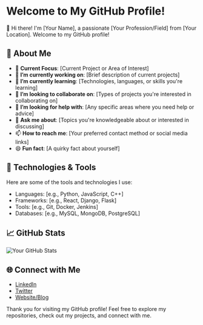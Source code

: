 # Welcome to My GitHub Profile!

👋 Hi there! I'm [Your Name], a passionate [Your Profession/Field] from [Your Location]. Welcome to my GitHub profile!

## 🚀 About Me

- 🌟 **Current Focus**: [Current Project or Area of Interest]
- 🔭 **I’m currently working on**: [Brief description of current projects]
- 🌱 **I’m currently learning**: [Technologies, languages, or skills you're learning]
- 👯 **I’m looking to collaborate on**: [Types of projects you're interested in collaborating on]
- 🤔 **I’m looking for help with**: [Any specific areas where you need help or advice]
- 💬 **Ask me about**: [Topics you're knowledgeable about or interested in discussing]
- 📫 **How to reach me**: [Your preferred contact method or social media links]
- 😄 **Fun fact**: [A quirky fact about yourself]

## 🔧 Technologies & Tools

Here are some of the tools and technologies I use:

- Languages: [e.g., Python, JavaScript, C++]
- Frameworks: [e.g., React, Django, Flask]
- Tools: [e.g., Git, Docker, Jenkins]
- Databases: [e.g., MySQL, MongoDB, PostgreSQL]

## 📈 GitHub Stats

![Your GitHub Stats](https://github-readme-stats.vercel.app/api?username=YourUsername&show_icons=true&hide_title=false&count_private=true&hide=prs&theme=radical)

## 🌐 Connect with Me

- [LinkedIn](https://www.linkedin.com/in/yourprofile)
- [Twitter](https://twitter.com/yourusername)
- [Website/Blog](https://yourwebsite.com)

Thank you for visiting my GitHub profile! Feel free to explore my repositories, check out my projects, and connect with me.
